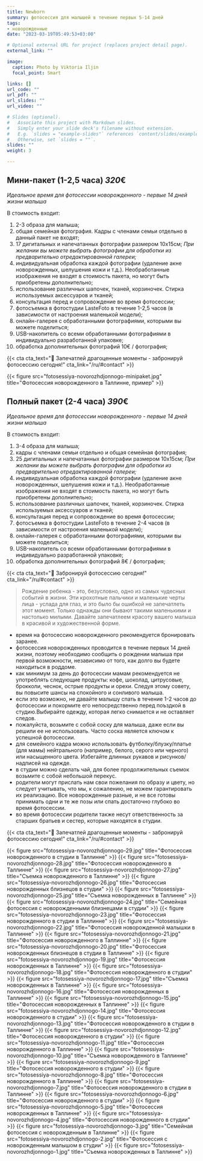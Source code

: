 ```yaml
---
title: Newborn
summary: фотосессия для малышей в течение первых 5-14 дней
tags:
- новорожденные
date: "2023-03-19T05:49:53+03:00"

# Optional external URL for project (replaces project detail page).
external_link: ""

image:
  caption: Photo by Viktoria Iljin
  focal_point: Smart

links: []
url_code: ""
url_pdf: ""
url_slides: ""
url_video: ""

# Slides (optional).
#   Associate this project with Markdown slides.
#   Simply enter your slide deck's filename without extension.
#   E.g. `slides = "example-slides"` references `content/slides/example-slides.md`.
#   Otherwise, set `slides = ""`.
slides: ""
weight: 3

---
```


## Мини-пакет (1-2,5 часа) *320*€ 
*Идеальное время для фотосессии новорожденного - первые 14 дней жизни малыша*

В стоимость входит:
1. 2-3 образа для малыша;
2. общая семейная фотография. Кадры с членами семьи отдельно в данный пакет не входят;
3. 17 дигитальных и напечатанных фотографии размером 10х15см; 
_При желании вы можете выбрать фотографии для обработки из предварительно отредактированной галереи;_
4. индивидуальная обработка каждой фотографии (удаление акне новорожденных, шелушения кожи и т.д.). Необработанные изображения не входят в стоимость пакета, но могут быть приобретены дополнительно;
5. использование различных шапочек, тканей, корзиночек. Стирка используемых аксессуаров и тканей;
6. консультация перед и сопровождение во время фотосессии;
7. фотосъемка в фотостудии LasteFoto в течение 1-2,5 часов (в зависимости от настроения маленькой модели);
8. онлайн-галерея с обработанными фотографиями, которыми вы можете поделиться;
9. USB-накопитель со всеми обработанными фотографиями в индивидуально разработанной упаковке;
10. обработка дополнительных фотографий 10€ / фотография;

{{< cta cta_text="💛 Запечатлей драгоценные моменты - забронируй фотосессию сегодня!" cta_link="/ru/#contact" >}}

{{< figure src="fotosessiya-novorozhdjonnogo-minipaket.jpg" title="Фотосессия новорожденного в Таллинне, пример" >}}

## Полный пакет (2-4 часа) *390*€
*Идеальное время для фотосессии новорожденного - первые 14 дней жизни малыша*

В стоимость входит:
1. 3-4 образа для малыша;
2. кадры с членами семьи отдельно и общая семейная фотография;
3. 25 дигитальных и напечатанных фотографии размером 10х15см; 
_При желании вы можете выбрать фотографии для обработки из предварительно отредактированной галереи;_
4. индивидуальная обработка каждой фотографии (удаление акне новорожденных, шелушения кожи и т.д.). Необработанные изображения не входят в стоимость пакета, но могут быть приобретены дополнительно;
5. использование различных шапочек, тканей, корзиночек. Стирка используемых аксессуаров и тканей;
6. консультация перед и сопровождение во время фотосессии;
7. фотосъемка в фотостудии LasteFoto в течение 2-4 часов (в зависимости от настроения маленькой модели);
8. онлайн-галерея с обработанными фотографиями, которыми вы можете поделиться;
9. USB-накопитель со всеми обработанными фотографиями в индивидуально разработанной упаковке;
10. обработка дополнительных фотографий 8€ / фотография;

{{< cta cta_text="💛 Забронируй фотосессию сегодня!" cta_link="/ru/#contact" >}}

> Рождение ребенка - это, безусловно, одно из самых чудесных событий в жизни. Эти крохотные пальчики и маленькие черты лица - услада для глаз, и это было бы ошибкой не запечатлеть этот момент. Только однажды они бывают такими маленькими и настолько милыми. Давайте запечатлеем красоту вашего малыша в красивой и художественной форме.

- время на фотосессию новорожденного рекомендуется бронировать заранее.
- фотосессия новорожденных проводится в течение первых 14 дней жизни, поэтому необходимо сообщить о рождении малыша при первой возможности, независимо от того, как долго вы будете находиться в роддоме.
- как минимум за день до фотосессии мамам рекомендуется не употреблять следующие продукты: кофе, шоколад, цитрусовые, брокколи, чеснок, острые продукты и орехи. Следуя этому совету, вы повысите шансы на спокойного и сонливого малыша.
- если это возможно, не давайте малышу спать в течение 1-2 часов до фотосессии и покормите его непосредственно перед поъздкой в студию.Выбирайте одежду, которая легко снимается и не оставляет следов. 
- пожалуйста, возьмите с собой соску для малыша, даже если вы решили ее не использовать. Часто соска является ключом к успешной фотосессии.
- для семейного кадра можно использовать футболку/блузку/платье (для мамы) нейтрального (например, белого, серого или черного) или насыщенного цвета. Избегайте длинных рукавов и рисунков/надписей на одежде.
- в студии можно сделать чай, для более продолжительных съемок возьмите с собой небольшой перекус.
- родители могут прислать нам свои пожелания по образу и цвету, но следует учитывать, что мы, к сожалению, не можем гарантировать их реализацию. Все новорожденные разные, и не все готовы принимать одни и те же позы или спать достаточно глубоко во время фотосессии.
- во время фотосессии родители также несут ответственность за старших братьев и сестер, которые находятся в студии.

{{< cta cta_text="💛 Запечатлей драгоценные моменты - забронируй фотосессию сегодня!" cta_link="/ru/#contact" >}}

{{< figure src="fotosessiya-novorozhdjonnogo-29.jpg" title="Фотосессия новорожденного в студии в Таллинне" >}}
{{< figure src="fotosessiya-novorozhdjonnogo-28.jpg" title="Фотосессия новорожденного в Таллинне" >}}
{{< figure src="fotosessiya-novorozhdjonnogo-27.jpg" title="Съемка новорожденного в Таллинне" >}}
{{< figure src="fotosessiya-novorozhdjonnogo-26.jpg" title="Фотосессия новорожденных близнецов в студии" >}}
{{< figure src="fotosessiya-novorozhdjonnogo-25.jpg" title="Съемка новорожденных в Таллинне" >}}
{{< figure src="fotosessiya-novorozhdjonnogo-24.jpg" title="Семейная фотосессия с новорожденными близнецами в студии" >}}
{{< figure src="fotosessiya-novorozhdjonnogo-23.jpg" title="Фотосессия новорожденного в студии в Таллинне" >}}
{{< figure src="fotosessiya-novorozhdjonnogo-22.jpg" title="Фотосессия новорожденной малышки в Таллинне" >}}
{{< figure src="fotosessiya-novorozhdjonnogo-21.jpg" title="Фотосессия новорожденного в Таллинне" >}}
{{< figure src="fotosessiya-novorozhdjonnogo-20.jpg" title="Фотосессия новорожденных близнецов в студии в Таллинне" >}}
{{< figure src="fotosessiya-novorozhdjonnogo-19.jpg" title="Фотосессия новорожденных в Таллинне" >}}
{{< figure src="fotosessiya-novorozhdjonnogo-18.jpg" title="Фотосессия новорожденного в студии" >}}
{{< figure src="fotosessiya-novorozhdjonnogo-17.jpg" title="Съемка новорожденных в Таллинне" >}}
{{< figure src="fotosessiya-novorozhdjonnogo-16.jpg" title="Фотосессия новорожденных в Таллинне" >}}
{{< figure src="fotosessiya-novorozhdjonnogo-15.jpg" title="Фотосессия новорожденных в Таллинне" >}}
{{< figure src="fotosessiya-novorozhdjonnogo-14.jpg" title="Фотосессия новорожденного в студии" >}}
{{< figure src="fotosessiya-novorozhdjonnogo-13.jpg" title="Фотосессия новорожденного в студии в Таллинне" >}}
{{< figure src="fotosessiya-novorozhdjonnogo-12.jpg" title="Фотосессия новорожденного в студии" >}}
{{< figure src="fotosessiya-novorozhdjonnogo-11.jpg" title="Фотосессия новорожденного в Таллинне" >}}
{{< figure src="fotosessiya-novorozhdjonnogo-10.jpg" title="Съемка новорожденного в Таллинне" >}}
{{< figure src="fotosessiya-novorozhdjonnogo-9.jpg" title="Фотосессия новорожденного в студии" >}}
{{< figure src="fotosessiya-novorozhdjonnogo-8.jpg" title="Фотосессия новорожденного в Таллинне" >}}
{{< figure src="fotosessiya-novorozhdjonnogo-7.jpg" title="Фотосессия новорожденного в студии в Таллинне" >}}
{{< figure src="fotosessiya-novorozhdjonnogo-6.jpg" title="Фотосессия новорожденного в студии" >}}
{{< figure src="fotosessiya-novorozhdjonnogo-5.jpg" title="Фотосессия новорожденных в Таллинне" >}}
{{< figure src="fotosessiya-novorozhdjonnogo-4.jpg" title="Фотосессия новорожденного в студии" >}}
{{< figure src="fotosessiya-novorozhdjonnogo-3.jpg" title="Семейная фотосессия с новорожденным в Таллинне" >}}
{{< figure src="fotosessiya-novorozhdjonnogo-2.jpg" title="Фотосессия с новорожденным малышом в студии" >}}
{{< figure src="fotosessiya-novorozhdjonnogo-1.jpg" title="Съемка новорожденных в Таллинне" >}}